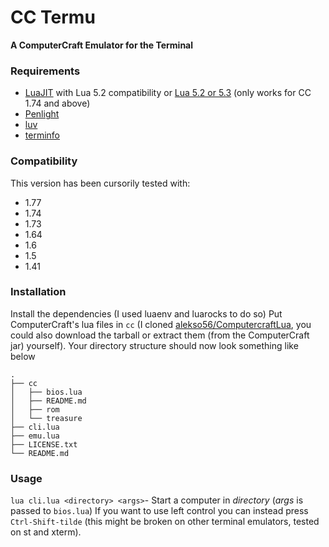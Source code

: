 # CC Termu
**A ComputerCraft Emulator for the Terminal**


### Requirements
- [LuaJIT](http://luajit.org/) with Lua 5.2 compatibility or [Lua 5.2 or 5.3](http://www.lua.org/) (only works for CC 1.74 and above)
- [Penlight](http://stevedonovan.github.io/Penlight/api/index.html)
- [luv](https://github.com/luvit/luv)
- [terminfo](http://www.pjb.com.au/comp/lua/terminfo.html)

### Compatibility
This version has been cursorily tested with:

- 1.77
- 1.74
- 1.73
- 1.64
- 1.6
- 1.5
- 1.41

### Installation
Install the dependencies (I used luaenv and luarocks to do so)
Put ComputerCraft's lua files in `cc` (I cloned [alekso56/ComputercraftLua](https://github.com/alekso56/ComputercraftLua), you could also download the tarball or extract them (from the ComputerCraft jar) yourself).
Your directory structure should now look something like below
```
.
├── cc
│   ├── bios.lua
│   ├── README.md
│   ├── rom
│   └── treasure
├── cli.lua
├── emu.lua
├── LICENSE.txt
└── README.md
```

### Usage
`lua cli.lua <directory> <args>`- Start a computer in *directory* (*args* is passed to `bios.lua`)
If you want to use left control you can instead press `Ctrl-Shift-tilde` (this might be broken on other terminal emulators, tested on st and xterm).
